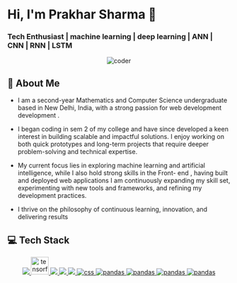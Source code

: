 # Hi, I'm Prakhar Sharma 👋
### Tech Enthusiast | machine learning | deep learning | ANN | CNN | RNN | LSTM 
<p align="center">
  <img src="https://user-images.githubusercontent.com/74038190/225813708-98b745f2-7d22-48cf-9150-083f1b00d6c9.gif" alt="coder">
</p>

## 💫 About Me
- I am a second-year Mathematics and Computer Science undergraduate based in New Delhi, India, with a strong passion for web development development .

- I began coding in sem 2 of my college and have since developed a keen interest in building scalable and impactful solutions. I enjoy working on both quick prototypes and long-term projects that require deeper problem-solving and technical expertise.

- My current focus lies in exploring machine learning and artificial intelligence, while I also hold strong skills in the Front- end , having built and deployed web applications  I am continuously expanding my skill set, experimenting with new tools and frameworks, and refining my development practices.

- I thrive on the philosophy of continuous learning, innovation, and delivering results

## 💻 Tech Stack
<p align="center">
    <a href="https://www.python.org" target="_blank" rel="noreferrer"> 
            <img src="https://camo.githubusercontent.com/575e3ef35ce943330e82d0358bc30a90e128bddaa54aa00478426895119c171a/68747470733a2f2f696d672e736869656c64732e696f2f62616467652f507974686f6e2d3336373041303f7374796c653d666f722d7468652d6261646765266c6f676f3d707974686f6e266c6f676f436f6c6f723d666664643534" />
           </a>
    <a href="https://www.tensorflow.org" target="_blank" rel="noreferrer"> <img src="https://www.vectorlogo.zone/logos/tensorflow/tensorflow-icon.svg" alt="tensorflow" width="40" height="40"/> </a>
    <a href="" target="_blank" rel="nonreferrer" > <img src="https://camo.githubusercontent.com/d2c8d6ce450e54f75a1bb7fd63121f96688dd1c0586c3b882a3279a20a1ba87e/68747470733a2f2f696d672e736869656c64732e696f2f62616467652f5363696b69742d2d4c6561726e2d2532334637393331452e7376673f7374796c653d666f722d7468652d6261646765266c6f676f3d7363696b69742d6c6561726e266c6f676f436f6c6f723d7768697465"</a>
    <a href="" target="_blank" rel="nonreferrer" > <img src="https://camo.githubusercontent.com/7cdb1cb65cd37dae80f6489556b5edaaf8681137368545ae8a12353e57e68277/68747470733a2f2f696d672e736869656c64732e696f2f62616467652f4d6174706c6f746c69622d2532336666666666662e7376673f7374796c653d666f722d7468652d6261646765266c6f676f3d6d6174706c6f746c6962266c6f676f436f6c6f723d626c61636b"</a>
    <a href="https://www.javascript.org" target="_blank" rel="noreferrer"> <img src="https://camo.githubusercontent.com/9d9f98318ac04db0fe0bc18c1ea950f8c5a1a7ac75dd9820e148221b65736ade/68747470733a2f2f696d672e736869656c64732e696f2f62616467652f4a6176615363726970742d2532334637444631452e7376673f7374796c653d666f722d7468652d6261646765266c6f676f3d6a617661736372697074266c6f676f436f6c6f723d626c61636b"/> </a>
    <a href="https://www.css.org" target="_blank" rel="noreferrer"> <img src="https://camo.githubusercontent.com/9538bc39ff9d0a06f95634103c4be3e243cc70b3e52e7141a11e6b894ead2eaa/68747470733a2f2f696d672e736869656c64732e696f2f62616467652f435353332d2532333135373242362e7376673f7374796c653d666f722d7468652d6261646765266c6f676f3d63737333266c6f676f436f6c6f723d7768697465" alt="css" /> </a>
    <a href="https://www.pandas.org" target="_blank" rel="noreferrer"> <img src="https://camo.githubusercontent.com/36cbb22804516d8efe4990cc5201fc261c2906c04ea237164fc00efcfb7fbaf2/68747470733a2f2f696d672e736869656c64732e696f2f62616467652f50616e6461732d2532333135303435382e7376673f7374796c653d666f722d7468652d6261646765266c6f676f3d70616e646173266c6f676f436f6c6f723d7768697465" alt="pandas" /> </a>
    <a href="https://www.numpy.org" target="_blank" rel="noreferrer"> <img src="https://camo.githubusercontent.com/6173a1f16b1b2d819c56bbb8abd750f58a419fd44e588b8cf206a572583bc522/68747470733a2f2f696d672e736869656c64732e696f2f62616467652f4e756d50792d2532333031333234332e7376673f7374796c653d666f722d7468652d6261646765266c6f676f3d6e756d7079266c6f676f436f6c6f723d7768697465" alt="pandas" /> </a>
    <a href="https://www.numpy.org" target="_blank" rel="noreferrer"> <img src="https://camo.githubusercontent.com/756908c732ccb76f9464608c46da63c779cf8a7b11a4b42414570778218d6e80/68747470733a2f2f696d672e736869656c64732e696f2f62616467652f48544d4c352d4533344632362e7376673f267374796c653d666f722d7468652d6261646765266c6f676f3d68746d6c35266c6f676f436f6c6f723d7768697465" alt="pandas" /> </a>
    <a href="https://www.numpy.org" target="_blank" rel="noreferrer"> <img src="https://camo.githubusercontent.com/f9bf510182c359c318ad3bc455b4e8e4f5a28654a08e5fbf344491d4da808270/68747470733a2f2f696d672e736869656c64732e696f2f62616467652f4f70656e43562d3543334545382e7376673f267374796c653d666f722d7468652d6261646765266c6f676f3d6f70656e6376266c6f676f436f6c6f723d7768697465" alt="pandas" /> </a>
</p>
